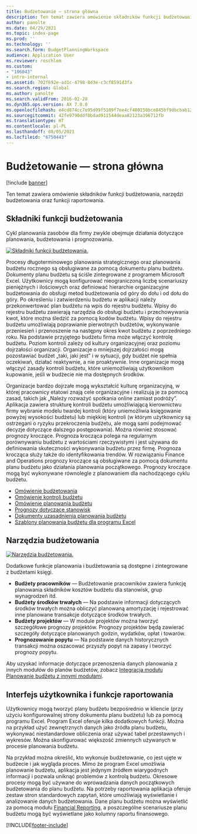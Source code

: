 ```yaml
---
title: Budżetowanie — strona główna
description: Ten temat zawiera omówienie składników funkcji budżetowania, narzędzi budżetowania oraz funkcji raportowania dostępnych w rozwiązaniu Microsoft Dynamics 365 Finance.
author: panolte
ms.date: 04/29/2021
ms.topic: index-page
ms.prod: ''
ms.technology: ''
ms.search.form: BudgetPlanningWorkspace
audience: Application User
ms.reviewer: roschlom
ms.custom:
- "106043"
- intro-internal
ms.assetid: 702f692e-ad1c-4798-8d3e-c3cf8591d3fa
ms.search.region: Global
ms.author: panolte
ms.search.validFrom: 2016-02-28
ms.dyn365.ops.version: AX 7.0.0
ms.openlocfilehash: e4cd874cc7e95d09f5109f7ee4cf480158bce845bf9dbcbab1293f2982dbfabe
ms.sourcegitcommit: 42fe9790ddf0bdad911544deaa82123a396712fb
ms.translationtype: HT
ms.contentlocale: pl-PL
ms.lasthandoff: 08/05/2021
ms.locfileid: "6750443"
---
```

# <a name="budgeting-home-page"></a>Budżetowanie — strona główna

[!include [banner](../includes/banner.md)]

Ten temat zawiera omówienie składników funkcji budżetowania, narzędzi budżetowania oraz funkcji raportowania. 

## <a name="components-of-budgeting-functionality"></a>Składniki funkcji budżetowania

Cykl planowania zasobów dla firmy zwykle obejmuje działania dotyczące planowania, budżetowania i prognozowania.

[![Składniki funkcji budżetowania.](./media/budgeting-functionality-components.jpg)](./media/budgeting-functionality-components.jpg)

Procesy długoterminowego planowania strategicznego oraz planowania budżetu rocznego są obsługiwane za pomocą dokumentu planu budżetu. Dokumenty planu budżetu są ściśle zintegrowane z programem Microsoft Excel. Użytkownicy mogą konfigurować nieograniczoną liczbę scenariuszy pieniężnych i ilościowych oraz definiować hierarchie organizacyjne budżetowania do obsługi metod budżetowania od góry do dołu i od dołu do góry. Po określeniu i zatwierdzeniu budżetu w aplikacji należy przekonwertować plan budżetu na wpis do rejestru budżetu. Wpisy do rejestru budżetu zawierają narzędzia do obsługi budżetu i przechowywania kwot, które można śledzić za pomocą kodów budżetu. Wpisy do rejestru budżetu umożliwiają poprawianie pierwotnych budżetów, wykonywanie przeniesień i przenoszenie na następny okres kwot budżetu z poprzedniego roku. Na podstawie przyjętego budżetu firma może włączyć kontrolę budżetu. Poziom kontroli zależy od kultury organizacyjnej oraz poziomu dojrzałości organizacji. Organizacje o mniejszej dojrzałości mogą pozostawiać budżet „taki, jaki jest” i w sytuacji, gdy budżet nie spełnia oczekiwań, działać reaktywnie, a nie proaktywnie. Inne organizacje mogą włączyć zasady kontroli budżetu, które uniemożliwiają użytkownikom kupowanie, jeśli w budżecie nie ma dostępnych środków.

Organizacje bardzo dojrzałe mogą wykształcić kulturę organizacyjną, w której pracownicy etatowi znają cele organizacyjne i realizują je za pomocą zasad, takich jak „Należy rozważyć spotkania online zamiast podróży”. Aplikacja zawiera strukturę kontroli budżetu umożliwiającą kierownictwu firmy wybranie modelu twardej kontroli (który uniemożliwia księgowanie powyżej wysokości budżetu) lub miękkiej kontroli (w którym użytkownicy są ostrzegani o ryzyku przekroczenia budżetu, ale mogą sami podejmować decyzje dotyczące dalszego postępowania). Można również stosować prognozy kroczące. Prognoza krocząca polega na regularnym porównywaniu budżetu z wartościami rzeczywistymi i jest używana do definiowania skuteczności wykonywania budżetu przez firmę. Prognoza krocząca służy także do identyfikowania trendów. W rozwiązaniu Finance and Operations prognozy kroczące są obsługiwane za pomocą dokumentu planu budżetu jako działania planowania początkowego. Prognozy kroczące mogą być wykonywane równolegle z planowaniem dla nachodzącego cyklu budżetu.

-   [Omówienie budżetowania](basic-budgeting-overview-configuration.md)
-   [Omówienie kontroli budżetu](budget-control-overview-configuration.md)
-   [Omówienie planowania budżetu](budget-planning-overview-configuration.md)
-   [Prognozy dotyczące stanowisk](position-forecasting.md)
-   [Dokumenty uzasadnienia planowania budżetu](budget-planning-justification-docs.md)
-   [Szablony planowania budżetu dla programu Excel](budget-planning-excel-templates.md)

## <a name="budgeting-tools"></a>Narzędzia budżetowania
[![Narzędzia budżetowania.](./media/budgeting-tools.jpg)](./media/budgeting-tools.jpg) 

Dodatkowe funkcje planowania i budżetowania są dostępne i zintegrowane z budżetami księgi.

-   **Budżety pracowników** — Budżetowanie pracowników zawiera funkcję planowania składników kosztów budżetu dla stanowisk, grup wynagrodzeń itd.
-   **Budżety środków trwałych** — Na podstawie informacji dotyczących środków trwałych można obliczyć planowaną amortyzację i rejestrować inne planowane transakcje dotyczące środków trwałych.
-   **Budżety projektów** — W module projektów można tworzyć szczegółowe prognozy projektów. Prognozy projektów będą zawierać szczegóły dotyczące planowanych godzin, wydatków, opłat i towarów.
-   **Prognozowanie popytu** — Na podstawie danych historycznych transakcji można oszacować przyszły popyt na zapasy i tworzyć prognozy popytu.

Aby uzyskać informacje dotyczące przenoszenia danych planowania z innych modułów do planów budżetów, zobacz [Integracja modułu Planowanie budżetu z innymi modułami](budget-planning-integration-other-modules.md).

## <a name="user-interface-and-reporting-capabilities"></a>Interfejs użytkownika i funkcje raportowania
Użytkownicy mogą tworzyć plany budżetu bezpośrednio w kliencie (przy użyciu konfigurowalnej strony dokumentu planu budżetu) lub za pomocą programu Excel. Program Excel oferuje kilka dodatkowych funkcji. Można na przykład użyć zewnętrznych danych jako źródła planu budżetu, wykonywać niestandardowe obliczenia oraz używać tabel przestawnych i wykresów. Można skonfigurować większość zmiennych używanych w procesie planowania budżetu. 

Na przykład można określić, kto wykonuje budżetowanie, co jest ujęte w budżecie i jak wygląda proces. Mimo że program Excel umożliwia planowanie budżetu, aplikacja jest jedynym źródłem wiarygodnych informacji i pozwala uniknąć problemów z kontrolą budżetu. Okresowe procesy mogą być używane do wprowadzania danych początkowych budżetowania do planu budżetu. Na potrzeby raportowania aplikacja oferuje zestaw stron standardowych zapytań, które umożliwiają wyświetlanie i analizowanie danych budżetowania. Dane planu budżetu można wyświetlić za pomocą modułu [Financial Reporting](../general-ledger/financial-reporting-getting-started.md), a poszczególne scenariusze planu budżetu mogą być wyświetlane jako kolumny raportu finansowego.








[!INCLUDE[footer-include](../../includes/footer-banner.md)]
